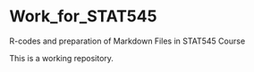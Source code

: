 # Work_for_STAT545
R-codes and preparation of Markdown Files in STAT545 Course

This is a working repository.
